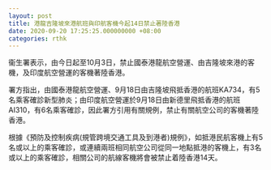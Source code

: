 ```yaml
---
layout: post
title: 港龍吉隆坡來港航班與印航客機今起14日禁止著陸香港
date: 2020-09-20 17:25:25.000000000 +08:00
categories: rthk
---
```


衞生署表示，由今日起至10月3日，禁止國泰港龍航空營運、由吉隆坡來港的客機，及印度航空營運的客機著陸香港。

署方指出，由國泰港龍航空營運、9月18日由吉隆坡飛抵香港的航班KA734，有5名乘客確診新型肺炎；由印度航空營運於9月18日由新德里飛抵香港的航班AI310，有6名乘客確診，因此署方引用有關規例，禁止有關航空公司的客機著陸香港。

根據《預防及控制疾病(規管跨境交通工具及到港者)規例》，如抵港民航客機上有5名或以上的乘客確診，或連續兩班相同航空公司從同一地點抵港的客機上，有3名或以上的乘客確診，相關公司的航線客機將會被禁止着陸香港14天。
